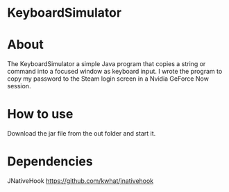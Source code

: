 # KeyboardSimulator
# About
The KeyboardSimulator a simple Java program that copies a string or command into a focused window as keyboard input.
I wrote the program to copy my password to the Steam login screen in a Nvidia GeForce Now session.

# How to use
Download the jar file from the out folder and start it.

# Dependencies
JNativeHook https://github.com/kwhat/jnativehook
